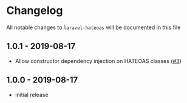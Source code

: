 # Changelog

All notable changes to `laravel-hateoas` will be documented in this file

## 1.0.1 - 2019-08-17

- Allow constructor dependency injection on HATEOAS classes ([#3](https://github.com/gdebrauwer/laravel-hateoas/pull/3))

## 1.0.0 - 2019-08-17

- initial release
